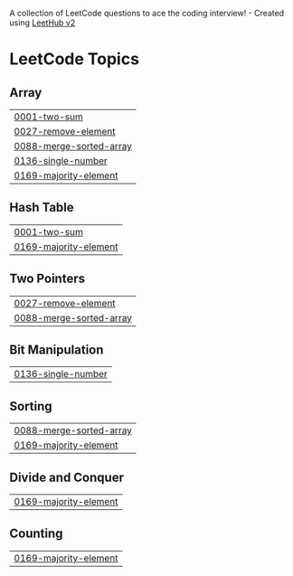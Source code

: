 A collection of LeetCode questions to ace the coding interview! - Created using [LeetHub v2](https://github.com/arunbhardwaj/LeetHub-2.0)
<!---LeetCode Topics Start-->
# LeetCode Topics
## Array
|  |
| ------- |
| [0001-two-sum](https://github.com/prateeksharma0112/LeetCode-Submissions/tree/master/0001-two-sum) |
| [0027-remove-element](https://github.com/prateeksharma0112/LeetCode-Submissions/tree/master/0027-remove-element) |
| [0088-merge-sorted-array](https://github.com/prateeksharma0112/LeetCode-Submissions/tree/master/0088-merge-sorted-array) |
| [0136-single-number](https://github.com/prateeksharma0112/LeetCode-Submissions/tree/master/0136-single-number) |
| [0169-majority-element](https://github.com/prateeksharma0112/LeetCode-Submissions/tree/master/0169-majority-element) |
## Hash Table
|  |
| ------- |
| [0001-two-sum](https://github.com/prateeksharma0112/LeetCode-Submissions/tree/master/0001-two-sum) |
| [0169-majority-element](https://github.com/prateeksharma0112/LeetCode-Submissions/tree/master/0169-majority-element) |
## Two Pointers
|  |
| ------- |
| [0027-remove-element](https://github.com/prateeksharma0112/LeetCode-Submissions/tree/master/0027-remove-element) |
| [0088-merge-sorted-array](https://github.com/prateeksharma0112/LeetCode-Submissions/tree/master/0088-merge-sorted-array) |
## Bit Manipulation
|  |
| ------- |
| [0136-single-number](https://github.com/prateeksharma0112/LeetCode-Submissions/tree/master/0136-single-number) |
## Sorting
|  |
| ------- |
| [0088-merge-sorted-array](https://github.com/prateeksharma0112/LeetCode-Submissions/tree/master/0088-merge-sorted-array) |
| [0169-majority-element](https://github.com/prateeksharma0112/LeetCode-Submissions/tree/master/0169-majority-element) |
## Divide and Conquer
|  |
| ------- |
| [0169-majority-element](https://github.com/prateeksharma0112/LeetCode-Submissions/tree/master/0169-majority-element) |
## Counting
|  |
| ------- |
| [0169-majority-element](https://github.com/prateeksharma0112/LeetCode-Submissions/tree/master/0169-majority-element) |
<!---LeetCode Topics End-->